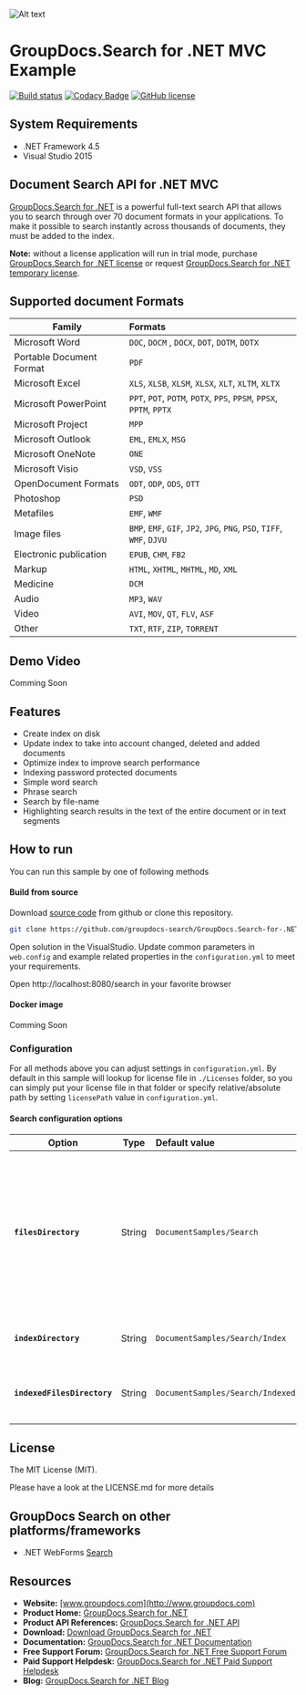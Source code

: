 ![Alt text](https://groupdocs-search.github.io/resources/image/banner.png "GroupDocs.Search")
# GroupDocs.Search for .NET MVC Example

[![Build status](https://ci.appveyor.com/api/projects/status/t40gr8bgr1msty7c/branch/master?svg=true)](https://ci.appveyor.com/project/bobkovalex/groupdocs-search-for-net-mvc/branch/master)
[![Codacy Badge](https://api.codacy.com/project/badge/Grade/91132beed1914c699aea25281659efbc)](https://www.codacy.com/gh/groupdocs-search/GroupDocs.Search-for-.NET-MVC?utm_source=github.com&amp;utm_medium=referral&amp;utm_content=groupdocs-search/GroupDocs.Search-for-.NET-MVC&amp;utm_campaign=Badge_Grade)
[![GitHub license](https://img.shields.io/github/license/groupdocs-search/GroupDocs.Search-for-.NET-MVC.svg)](https://github.com/groupdocs-search/GroupDocs.Search-for-.NET-MVC/blob/master/LICENSE)

## System Requirements
- .NET Framework 4.5
- Visual Studio 2015

## Document Search API for .NET MVC
[GroupDocs.Search for .NET](https://products.groupdocs.com/search/net) is a powerful full-text search API that allows you to search through over 70 document formats in your applications. To make it possible to search instantly across thousands of documents, they must be added to the index.

**Note:** without a license application will run in trial mode, purchase [GroupDocs.Search for .NET license](https://purchase.groupdocs.com/order-online-step-1-of-8.aspx) or request [GroupDocs.Search for .NET temporary license](https://purchase.groupdocs.com/temporary-license).

## Supported document Formats

| Family                      | Formats                                                                                                                            |
| --------------------------- |:---------------------------------------------------------------------------------------------------------------------------------- |
| Microsoft Word              | `DOC`, `DOCM` , `DOCX`, `DOT`, `DOTM`, `DOTX`                                                                                      |
| Portable Document Format    | `PDF`                                                                                                                              |
| Microsoft Excel             | `XLS`, `XLSB`, `XLSM`, `XLSX`, `XLT`, `XLTM`, `XLTX`                                                                               |
| Microsoft PowerPoint        | `PPT`, `POT`, `POTM`, `POTX`, `PPS`, `PPSM`, `PPSX`, `PPTM`, `PPTX`                                                                |
| Microsoft Project           | `MPP`                                                                                                                              |
| Microsoft Outlook           | `EML`, `EMLX`, `MSG`                                                                                                               |
| Microsoft OneNote           | `ONE`                                                                                                                              |
| Microsoft Visio             | `VSD`, `VSS`                                                                                                                       |
| OpenDocument Formats        | `ODT`, `ODP`, `ODS`, `OTT`                                                                                                         |
| Photoshop                   | `PSD`                                                                                                                              |
| Metafiles                   | `EMF`, `WMF`                                                                                                                       |
| Image files                 | `BMP`, `EMF`, `GIF`, `JP2`, `JPG`, `PNG`, `PSD`, `TIFF`, `WMF`, `DJVU`                                                             |
| Electronic publication      | `EPUB`, `CHM`, `FB2`                                                                                                               |
| Markup                      | `HTML`, `XHTML`, `MHTML`, `MD`, `XML`                                                                                              |
| Medicine                    | `DCM`                                                                                                                              |
| Audio                       | `MP3`, `WAV`                                                                                                                       |
| Video                       | `AVI`, `MOV`, `QT`, `FLV`, `ASF`                                                                                                   |
| Other                       | `TXT`, `RTF`, `ZIP`, `TORRENT`                                                                                                     |

## Demo Video
Comming Soon

## Features
- Create index on disk
- Update index to take into account changed, deleted and added documents
- Optimize index to improve search performance
- Indexing password protected documents
- Simple word search
- Phrase search
- Search by file-name
- Highlighting search results in the text of the entire document or in text segments

## How to run

You can run this sample by one of following methods

#### Build from source

Download [source code](https://github.com/groupdocs-search/GroupDocs.Search-for-.NET-MVC/archive/master.zip) from github or clone this repository.

```bash
git clone https://github.com/groupdocs-search/GroupDocs.Search-for-.NET-MVC
```

Open solution in the VisualStudio.
Update common parameters in `web.config` and example related properties in the `configuration.yml` to meet your requirements.

Open http://localhost:8080/search in your favorite browser

#### Docker image
Comming Soon

### Configuration
For all methods above you can adjust settings in `configuration.yml`. By default in this sample will lookup for license file in `./Licenses` folder, so you can simply put your license file in that folder or specify relative/absolute path by setting `licensePath` value in `configuration.yml`.

#### Search configuration options

| Option                 | Type    |   Default value   | Description                                                                                                                                  |
| ---------------------- | ------- |:------------------|:-------------------------------------------------------------------------------------------------------------------------------------------- |
| **`filesDirectory`**   | String | `DocumentSamples/Search` | Files directory path. Indicates where uploaded and predefined files are stored. It can be absolute or relative path |
| **`indexDirectory`**   | String | `DocumentSamples/Search/Index` | Absolute path to index directory |
| **`indexedFilesDirectory`** | String | `DocumentSamples/Search/Indexed` | Absolute path to indexed files directory |

## License
The MIT License (MIT). 

Please have a look at the LICENSE.md for more details

## GroupDocs Search on other platforms/frameworks

- .NET WebForms [Search](https://github.com/groupdocs-search/GroupDocs.Search-for-.NET-WebForms)

## Resources
- **Website:** [www.groupdocs.com](http://www.groupdocs.com)
- **Product Home:** [GroupDocs.Search for .NET](https://products.groupdocs.com/search/net)
- **Product API References:** [GroupDocs.Search for .NET API](https://apireference.groupdocs.com/net/search)
- **Download:** [Download GroupDocs.Search for .NET](http://downloads.groupdocs.com/search/net)
- **Documentation:** [GroupDocs.Search for .NET Documentation](https://docs.groupdocs.com/display/searchnet/Home)
- **Free Support Forum:** [GroupDocs.Search for .NET Free Support Forum](https://forum.groupdocs.com/c/search)
- **Paid Support Helpdesk:** [GroupDocs.Search for .NET Paid Support Helpdesk](https://helpdesk.groupdocs.com)
- **Blog:** [GroupDocs.Search for .NET Blog](https://blog.groupdocs.com/category/search/)